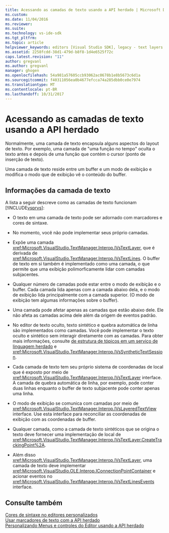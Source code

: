 ```yaml
---
title: Acessando as camadas de texto usando a API herdado | Microsoft Docs
ms.custom: 
ms.date: 11/04/2016
ms.reviewer: 
ms.suite: 
ms.technology: vs-ide-sdk
ms.tgt_pltfrm: 
ms.topic: article
helpviewer_keywords: editors [Visual Studio SDK], legacy - text layers
ms.assetid: 2258fcdd-38d1-479d-b8f8-1d4e6525f72c
caps.latest.revision: "11"
author: gregvanl
ms.author: gregvanl
manager: ghogen
ms.openlocfilehash: 54a981a57605ccb93062ac0678b1e8b5673c6d1a
ms.sourcegitcommit: f40311056ea0b4677efcca74a285dbb0ce0e7974
ms.translationtype: MT
ms.contentlocale: pt-BR
ms.lasthandoff: 10/31/2017
---
```

# <a name="accessing-text-layers-by-using-the-legacy-api"></a>Acessando as camadas de texto usando a API herdado
Normalmente, uma camada de texto encapsula alguns aspectos do layout de texto. Por exemplo, uma camada de "uma função no tempo" oculta o texto antes e depois de uma função que contém o cursor (ponto de inserção de texto).  
  
 Uma camada de texto reside entre um buffer e um modo de exibição e modifica o modo que de exibição vê o conteúdo do buffer.  
  
## <a name="text-layer-information"></a>Informações da camada de texto  
 A lista a seguir descreve como as camadas de texto funcionam [!INCLUDE[vsprvs](../code-quality/includes/vsprvs_md.md)]:  
  
-   O texto em uma camada de texto pode ser adornado com marcadores e cores de sintaxe.  
  
-   No momento, você não pode implementar seus próprio camadas.  
  
-   Expõe uma camada <xref:Microsoft.VisualStudio.TextManager.Interop.IVsTextLayer>, que é derivada de <xref:Microsoft.VisualStudio.TextManager.Interop.IVsTextLines>. O buffer de texto em si também é implementado como uma camada, o que permite que uma exibição polimorficamente lidar com camadas subjacentes.  
  
-   Qualquer número de camadas pode estar entre o modo de exibição e o buffer. Cada camada lida apenas com a camada abaixo dela, e o modo de exibição lida principalmente com a camada superior. (O modo de exibição tem algumas informações sobre o buffer).  
  
-   Uma camada pode afetar apenas as camadas que estão abaixo dele. Ele não afeta as camadas acima dele além da origem de eventos padrão.  
  
-   No editor de texto oculto, texto sintético e quebra automática de linha são implementados como camadas. Você pode implementar o texto oculto e sintético sem interagir diretamente com as camadas. Para obter mais informações, consulte [de estrutura de tópicos em um serviço de linguagem herdado](../extensibility/internals/outlining-in-a-legacy-language-service.md) e <xref:Microsoft.VisualStudio.TextManager.Interop.IVsSyntheticTextSession>.  
  
-   Cada camada de texto tem seu próprio sistema de coordenadas de local que é exposto por meio de <xref:Microsoft.VisualStudio.TextManager.Interop.IVsTextLayer> interface. A camada de quebra automática de linha, por exemplo, pode conter duas linhas enquanto o buffer de texto subjacente pode conter apenas uma linha.  
  
-   O modo de exibição se comunica com camadas por meio de <xref:Microsoft.VisualStudio.TextManager.Interop.IVsLayeredTextView> interface. Use esta interface para reconciliar as coordenadas de exibição com as coordenadas de buffer.  
  
-   Qualquer camada, como a camada de texto sintéticos que se origina o texto deve fornecer uma implementação de local de <xref:Microsoft.VisualStudio.TextManager.Interop.IVsTextLayer.CreateTrackingPoint%2A>.  
  
-   Além disso <xref:Microsoft.VisualStudio.TextManager.Interop.IVsTextLayer>, uma camada de texto deve implementar <xref:Microsoft.VisualStudio.OLE.Interop.IConnectionPointContainer> e acionar eventos no <xref:Microsoft.VisualStudio.TextManager.Interop.IVsTextLinesEvents> interface.  
  
## <a name="see-also"></a>Consulte também  
 [Cores de sintaxe no editores personalizados](../extensibility/syntax-coloring-in-custom-editors.md)   
 [Usar marcadores de texto com a API herdado](../extensibility/using-text-markers-with-the-legacy-api.md)   
 [Personalizando Menus e controles do Editor usando a API herdado](../extensibility/customizing-editor-controls-and-menus-by-using-the-legacy-api.md)